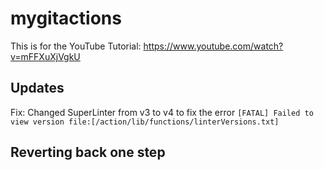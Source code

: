 # mygitactions

This is for the YouTube Tutorial: <https://www.youtube.com/watch?v=mFFXuXjVgkU>

## Updates
Fix: Changed SuperLinter from v3 to v4 to fix the error `[FATAL] Failed to view version file:[/action/lib/functions/linterVersions.txt]`

## Reverting back one step
